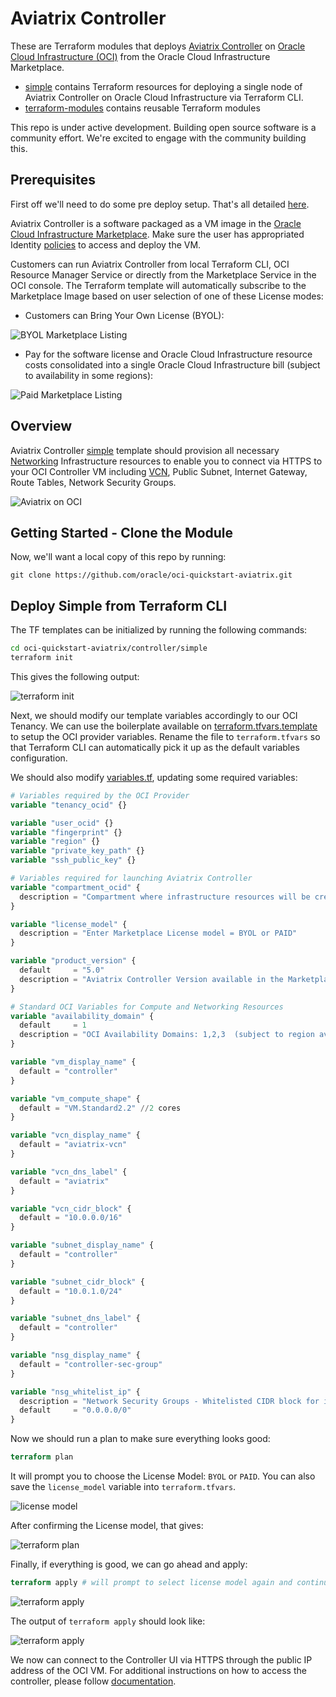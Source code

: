 # Aviatrix Controller

These are Terraform modules that deploys [Aviatrix Controller](https://docs.aviatrix.com/StartUpGuides/oracle-aviatrix-cloud-controller-startup-guide.html) on [Oracle Cloud Infrastructure (OCI)](https://cloud.oracle.com/en_US/cloud-infrastructure) from the Oracle Cloud Infrastructure Marketplace.

* [simple](simple) contains Terraform resources for deploying a single node of Aviatrix Controller on Oracle Cloud Infrastructure via Terraform CLI.
* [terraform-modules](terraform-modules) contains reusable Terraform modules

This repo is under active development.  Building open source software is a community effort.  We're excited to engage with the community building this.

## Prerequisites

First off we'll need to do some pre deploy setup.  That's all detailed [here](https://github.com/oracle/oci-quickstart-prerequisites).

Aviatrix Controller is a software packaged as a VM image in the [Oracle Cloud Infrastructure Marketplace](https://docs.cloud.oracle.com/iaas/Content/Marketplace/Concepts/marketoverview.htm). Make sure the user has appropriated Identity [policies](https://docs.cloud.oracle.com/iaas/Content/Marketplace/Concepts/marketoverview.htm#auth) to access and deploy the VM.

Customers can run Aviatrix Controller from local Terraform CLI, OCI Resource Manager Service or directly from the Marketplace Service in the OCI console. The Terraform template will automatically subscribe to the Marketplace Image based on user selection of one of these License modes:

* Customers can Bring Your Own License (BYOL):

![BYOL Marketplace Listing](./images/aviatrix-mp-byol.png)

* Pay for the software license and Oracle Cloud Infrastructure resource costs consolidated into a single Oracle Cloud Infrastructure bill (subject to availability in some regions):

![Paid Marketplace Listing](./images/aviatrix-mp-paid.png)

## Overview

Aviatrix Controller [simple](./simple/) template should provision all necessary [Networking](https://docs.cloud.oracle.com/iaas/Content/Network/Concepts/overview.htm#OverviewofNetworking) Infrastructure resources to enable you to connect via HTTPS to your OCI Controller VM including [VCN](https://docs.cloud.oracle.com/iaas/Content/Network/Concepts/overview.htm#components), Public Subnet, Internet Gateway, Route Tables, Network Security Groups.

![Aviatrix on OCI](./images/aviatrix-on-oci-mp.png)

## Getting Started - Clone the Module

Now, we'll want a local copy of this repo by running:

```git
git clone https://github.com/oracle/oci-quickstart-aviatrix.git
```

## Deploy Simple from Terraform CLI

The TF templates can be initialized by running the following commands:

```bash
cd oci-quickstart-aviatrix/controller/simple
terraform init
```

This gives the following output:

![terraform init](./images/tf-init-github.png)

Next, we should modify our template variables accordingly to our OCI Tenancy.
We can use the boilerplate available on [terraform.tfvars.template](./simple/terraform.tfvars.template) to setup the OCI provider variables. Rename the file to `terraform.tfvars` so that Terraform CLI can automatically pick it up as the default variables configuration.

We should also modify [variables.tf](./simple/variables.tf), updating some required variables:

```terraform
# Variables required by the OCI Provider
variable "tenancy_ocid" {}

variable "user_ocid" {}
variable "fingerprint" {}
variable "region" {}
variable "private_key_path" {}
variable "ssh_public_key" {}

# Variables required for launching Aviatrix Controller
variable "compartment_ocid" {
  description = "Compartment where infrastructure resources will be created"
}

variable "license_model" {
  description = "Enter Marketplace License model = BYOL or PAID"
}

variable "product_version" {
  default     = "5.0"
  description = "Aviatrix Controller Version available in the Marketplace"
}

# Standard OCI Variables for Compute and Networking Resources
variable "availability_domain" {
  default     = 1
  description = "OCI Availability Domains: 1,2,3  (subject to region availability)"
}

variable "vm_display_name" {
  default = "controller"
}

variable "vm_compute_shape" {
  default = "VM.Standard2.2" //2 cores
}

variable "vcn_display_name" {
  default = "aviatrix-vcn"
}

variable "vcn_dns_label" {
  default = "aviatrix"
}

variable "vcn_cidr_block" {
  default = "10.0.0.0/16"
}

variable "subnet_display_name" {
  default = "controller"
}

variable "subnet_cidr_block" {
  default = "10.0.1.0/24"
}

variable "subnet_dns_label" {
  default = "controller"
}

variable "nsg_display_name" {
  default = "controller-sec-group"
}

variable "nsg_whitelist_ip" {
  description = "Network Security Groups - Whitelisted CIDR block for ingress communication: Enter 0.0.0.0/0 or <your IP>/32 "
  default     = "0.0.0.0/0"
}

```

Now we should run a plan to make sure everything looks good:

```terraform
terraform plan
```

It will prompt you to choose the License Model: `BYOL` or `PAID`. You can also save the `license_model` variable into `terraform.tfvars`.

![license model](./images/tf-license_model.png)

After confirming the License model, that gives:

![terraform plan](./images/tf-plan.png)

Finally, if everything is good, we can go ahead and apply:

```terraform
terraform apply # will prompt to select license model again and continue the operation
```

![terraform apply](./images/tf-apply-prompt.png)

The output of `terraform apply` should look like:

![terraform apply](./images/tf-apply-done.png)

We now can connect to the Controller UI via HTTPS through the public IP address of the OCI VM. For additional instructions on how to access the controller, please follow [documentation](https://docs.aviatrix.com/StartUpGuides/oracle-aviatrix-cloud-controller-startup-guide.html).
